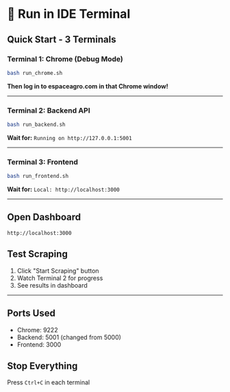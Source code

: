 # 🚀 Run in IDE Terminal

## Quick Start - 3 Terminals

### Terminal 1: Chrome (Debug Mode)
```bash
bash run_chrome.sh
```
**Then log in to espaceagro.com in that Chrome window!**

---

### Terminal 2: Backend API
```bash
bash run_backend.sh
```
**Wait for:** `Running on http://127.0.0.1:5001`

---

### Terminal 3: Frontend
```bash
bash run_frontend.sh
```
**Wait for:** `Local: http://localhost:3000`

---

## Open Dashboard
```
http://localhost:3000
```

## Test Scraping
1. Click "Start Scraping" button
2. Watch Terminal 2 for progress
3. See results in dashboard

---

## Ports Used
- Chrome: 9222
- Backend: 5001 (changed from 5000)
- Frontend: 3000

## Stop Everything
Press `Ctrl+C` in each terminal
